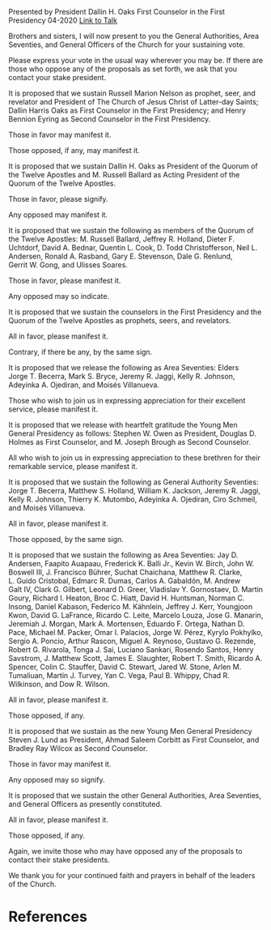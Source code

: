 Presented by President Dallin H. Oaks
First Counselor in the First Presidency
04-2020
[Link to Talk](https://www.churchofjesuschrist.org/study/general-conference/2020/04/21oaks?lang=eng)

Brothers and sisters, I will now present to you the General Authorities, Area Seventies, and General Officers of the Church for your sustaining vote.

Please express your vote in the usual way wherever you may be. If there are those who oppose any of the proposals as set forth, we ask that you contact your stake president.

It is proposed that we sustain Russell Marion Nelson as prophet, seer, and revelator and President of The Church of Jesus Christ of Latter-day Saints; Dallin Harris Oaks as First Counselor in the First Presidency; and Henry Bennion Eyring as Second Counselor in the First Presidency.

Those in favor may manifest it.

Those opposed, if any, may manifest it.

It is proposed that we sustain Dallin H. Oaks as President of the Quorum of the Twelve Apostles and M. Russell Ballard as Acting President of the Quorum of the Twelve Apostles.

Those in favor, please signify.

Any opposed may manifest it.

It is proposed that we sustain the following as members of the Quorum of the Twelve Apostles: M. Russell Ballard, Jeffrey R. Holland, Dieter F. Uchtdorf, David A. Bednar, Quentin L. Cook, D. Todd Christofferson, Neil L. Andersen, Ronald A. Rasband, Gary E. Stevenson, Dale G. Renlund, Gerrit W. Gong, and Ulisses Soares.

Those in favor, please manifest it.

Any opposed may so indicate.

It is proposed that we sustain the counselors in the First Presidency and the Quorum of the Twelve Apostles as prophets, seers, and revelators.

All in favor, please manifest it.

Contrary, if there be any, by the same sign.

It is proposed that we release the following as Area Seventies: Elders Jorge T. Becerra, Mark S. Bryce, Jeremy R. Jaggi, Kelly R. Johnson, Adeyinka A. Ojediran, and Moisés Villanueva.

Those who wish to join us in expressing appreciation for their excellent service, please manifest it.

It is proposed that we release with heartfelt gratitude the Young Men General Presidency as follows: Stephen W. Owen as President, Douglas D. Holmes as First Counselor, and M. Joseph Brough as Second Counselor.

All who wish to join us in expressing appreciation to these brethren for their remarkable service, please manifest it.

It is proposed that we sustain the following as General Authority Seventies: Jorge T. Becerra, Matthew S. Holland, William K. Jackson, Jeremy R. Jaggi, Kelly R. Johnson, Thierry K. Mutombo, Adeyinka A. Ojediran, Ciro Schmeil, and Moisés Villanueva.

All in favor, please manifest it.

Those opposed, by the same sign.



It is proposed that we sustain the following as Area Seventies: Jay D. Andersen, Faapito Auapaau, Frederick K. Balli Jr., Kevin W. Birch, John W. Boswell III, J. Francisco Bührer, Suchat Chaichana, Matthew R. Clarke, L. Guido Cristobal, Edmarc R. Dumas, Carlos A. Gabaldón, M. Andrew Galt IV, Clark G. Gilbert, Leonard D. Greer, Vladislav Y. Gornostaev, D. Martin Goury, Richard I. Heaton, Broc C. Hiatt, David H. Huntsman, Norman C. Insong, Daniel Kabason, Federico M. Kähnlein, Jeffrey J. Kerr, Youngjoon Kwon, David G. LaFrance, Ricardo C. Leite, Marcelo Louza, Jose G. Manarin, Jeremiah J. Morgan, Mark A. Mortensen, Eduardo F. Ortega, Nathan D. Pace, Michael M. Packer, Omar I. Palacios, Jorge W. Pérez, Kyrylo Pokhylko, Sergio A. Poncio, Arthur Rascon, Miguel A. Reynoso, Gustavo G. Rezende, Robert G. Rivarola, Tonga J. Sai, Luciano Sankari, Rosendo Santos, Henry Savstrom, J. Matthew Scott, James E. Slaughter, Robert T. Smith, Ricardo A. Spencer, Colin C. Stauffer, David C. Stewart, Jared W. Stone, Arlen M. Tumaliuan, Martin J. Turvey, Yan C. Vega, Paul B. Whippy, Chad R. Wilkinson, and Dow R. Wilson.

All in favor, please manifest it.

Those opposed, if any.

It is proposed that we sustain as the new Young Men General Presidency Steven J. Lund as President, Ahmad Saleem Corbitt as First Counselor, and Bradley Ray Wilcox as Second Counselor.

Those in favor may manifest it.

Any opposed may so signify.

It is proposed that we sustain the other General Authorities, Area Seventies, and General Officers as presently constituted.

All in favor, please manifest it.

Those opposed, if any.

Again, we invite those who may have opposed any of the proposals to contact their stake presidents.

We thank you for your continued faith and prayers in behalf of the leaders of the Church.

# References
